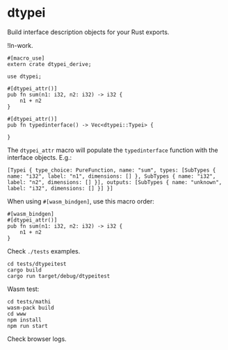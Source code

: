 # dtypei

Build interface description objects for your Rust exports.

!In-work.

```
#[macro_use]
extern crate dtypei_derive;

use dtypei;

#[dtypei_attr()]
pub fn sum(n1: i32, n2: i32) -> i32 {
    n1 + n2
}

#[dtypei_attr()]
pub fn typedinterface() -> Vec<dtypei::Typei> {

}
```

The `dtypei_attr` macro will populate the `typedinterface` function with the interface objects. E.g.:

```
[Typei { type_choice: PureFunction, name: "sum", types: [SubTypes { name: "i32", label: "n1", dimensions: [] }, SubTypes { name: "i32", label: "n2", dimensions: [] }], outputs: [SubTypes { name: "unknown", label: "i32", dimensions: [] }] }]
```

When using `#[wasm_bindgen]`, use this macro order:
```
#[wasm_bindgen]
#[dtypei_attr()]
pub fn sum(n1: i32, n2: i32) -> i32 {
    n1 + n2
}
```

Check `./tests` examples.

```
cd tests/dtypeitest
cargo build
cargo run target/debug/dtypeitest
```

Wasm test:

```
cd tests/mathi
wasm-pack build
cd www
npm install
npm run start
```

Check browser logs.
